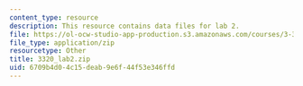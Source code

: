 ```yaml
---
content_type: resource
description: This resource contains data files for lab 2.
file: https://ol-ocw-studio-app-production.s3.amazonaws.com/courses/3-320-atomistic-computer-modeling-of-materials-sma-5107-spring-2005/6709b4d04c15deab9e6f44f53e346ffd_3320_lab2.zip
file_type: application/zip
resourcetype: Other
title: 3320_lab2.zip
uid: 6709b4d0-4c15-deab-9e6f-44f53e346ffd
---
```

